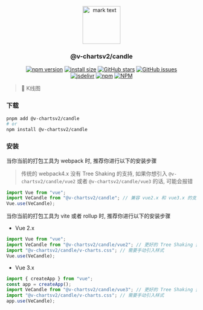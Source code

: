 <p align="center">
<img src="https://raw.githubusercontent.com/denaro-org/v-charts2/main/docs/.vuepress/public/favicon.ico" alt="mark text" width="100" height="100">
</p>

<h3 align="center">@v-chartsv2/candle</h3>

<p align="center">
  <a href="https://www.npmjs.com/package/@v-chartsv2/candle" target="_blank"><img alt="npm version" src="https://img.shields.io/npm/v/@v-chartsv2/candle"></a>
  <a href="https://packagephobia.com/result?p=@v-chartsv2/candle" target="_blank"><img alt="install size" src="https://packagephobia.now.sh/badge?p=@v-chartsv2/candle"></a>
  <a href="https://github.com/denaro-org/v-charts2/stargazers" target="_blank"><img alt="GitHub stars" src="https://img.shields.io/github/stars/denaro-org/v-charts2"></a>
  <a href="https://github.com/denaro-org/v-charts2/issues" target="_blank"><img alt="GitHub issues" src="https://img.shields.io/github/issues/denaro-org/v-charts2"></a>
  <br />
  <a href="https://www.jsdelivr.com/package/npm/@v-chartsv2/candle" target="_blank"><img alt="jsdelivr" src="https://data.jsdelivr.com/v1/package/npm/@v-chartsv2/candle/badge"></a>
  <a href="https://www.npmjs.com/package/@v-chartsv2/candle" target="_blank"><img alt="npm" src="https://img.shields.io/node/v/@v-chartsv2/candle"></a>
  <a href="https://github.com/denaro-org/v-charts2/blob/main/LICENSE" target="_blank"><img alt="NPM" src="https://img.shields.io/npm/l/@v-chartsv2/candle"></a>
</p>

> :tada: K线图

### 下载

```bash
pnpm add @v-chartsv2/candle
# or
npm install @v-chartsv2/candle
```

### 安装

当你当前的打包工具为 webpack 时, 推荐你进行以下的安装步骤

> 传统的 webpack4.x 没有 Tree Shaking 的支持, 如果你想引入 `@v-chartsv2/candle/vue2` 或者 `@v-chartsv2/candle/vue3` 的话, 可能会报错

```javascript
import Vue from "vue";
import VeCandle from "@v-chartsv2/candle"; // 兼容 vue2.x 和 vue3.x 的支持, 将会自动加载支持 vue2.x 的支持包或者支持 vue3.x 的支持包
Vue.use(VeCandle);
```

当你当前的打包工具为 vite 或者 rollup 时, 推荐你进行以下的安装步骤

- Vue 2.x

```javascript
import Vue from "vue";
import VeCandle from "@v-chartsv2/candle/vue2"; // 更好的 Tree Shaking 推荐引入 vue2.x 的专属支持包
import "@v-chartsv2/candle/v-charts.css"; // 需要手动引入样式
Vue.use(VeCandle);
```

- Vue 3.x

```javascript
import { createApp } from "vue";
const app = createApp();
import VeCandle from "@v-chartsv2/candle/vue3"; // 更好的 Tree Shaking 推荐引入 vue3.x 的专属支持包
import "@v-chartsv2/candle/v-charts.css"; // 需要手动引入样式
app.use(VeCandle);
```
